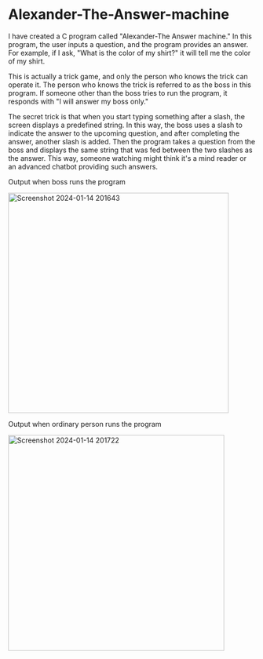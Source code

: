 # Alexander-The-Answer-machine
I have created a C program called "Alexander-The Answer machine." In this program, the user inputs a question, and the program provides an answer. For example, if I ask, "What is the color of my shirt?" it will tell me the color of my shirt.

This is actually a trick game, and only the person who knows the trick can operate it. The person who knows the trick is referred to as the boss in this program. If someone other than the boss tries to run the program, it responds with "I will answer my boss only."

The secret trick is that when you start typing something after a slash, the screen displays a predefined string. In this way, the boss uses a slash to indicate the answer to the upcoming question, and after completing the answer, another slash is added. Then the program takes a question from the boss and displays the same string that was fed between the two slashes as the answer. This way, someone watching might think it's a mind reader or an advanced chatbot providing such answers. 

Output when boss runs the program

<img width="449" alt="Screenshot 2024-01-14 201643" src="https://github.com/Muneeb-Ali-Shah/Alexander-The-Answer-machine/assets/154548736/8a7fc8dc-5076-4447-8295-08670c8cb8dd">



Output when ordinary person runs the program

<img width="440" alt="Screenshot 2024-01-14 201722" src="https://github.com/Muneeb-Ali-Shah/Alexander-The-Answer-machine/assets/154548736/010f35b9-2b80-4537-8bb9-1bee8709e4f8">




